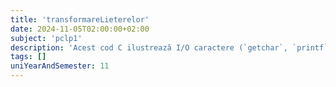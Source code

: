 ```yaml
---
title: 'transformareLieterelor'
date: 2024-11-05T02:00:00+02:00
subject: 'pclp1'
description: 'Acest cod C ilustrează I/O caractere (`getchar`, `printf`), conversia case-ului (`toupper`, `tolower`) prin logica condițională și bucle (`while`) pentru execuție repetată. Este un exemplu de manipulare interactivă a datelor de tip caracter.'
tags: []
uniYearAndSemester: 11
---
```


